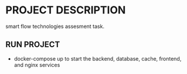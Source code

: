 # PROJECT DESCRIPTION
smart flow technologies assesment task.

## RUN PROJECT
- docker-compose up to start the backend, database, cache, frontend, and nginx services


